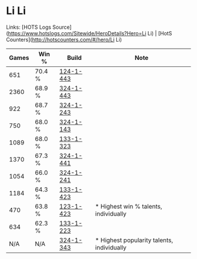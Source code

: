 # Li Li

Links: [HOTS Logs Source](https://www.hotslogs.com/Sitewide/HeroDetails?Hero=Li Li) | [HotS Counters](http://hotscounters.com/#/hero/Li Li)

Games  | Win %  | Build     | Note
-----  | -----  | -----     | ----
651    | 70.4 % | [124-1-443](http://www.heroesfire.com/hots/talent-calculator/li-li#guVZ) | 
2360   | 68.9 % | [324-1-443](http://www.heroesfire.com/hots/talent-calculator/li-li#oWnZ) | 
922    | 68.7 % | [324-1-243](http://www.heroesfire.com/hots/talent-calculator/li-li#oWkR) | 
750    | 68.0 % | [324-1-143](http://www.heroesfire.com/hots/talent-calculator/li-li#oWit) | 
1089   | 68.0 % | [133-1-323](http://www.heroesfire.com/hots/talent-calculator/li-li#hERx) | 
1370   | 67.3 % | [324-1-441](http://www.heroesfire.com/hots/talent-calculator/li-li#oWnX) | 
1054   | 66.0 % | [324-1-241](http://www.heroesfire.com/hots/talent-calculator/li-li#oWkP) | 
1184   | 64.3 % | [133-1-423](http://www.heroesfire.com/hots/talent-calculator/li-li#hETV) | 
470    | 63.8 % | [123-1-423](http://www.heroesfire.com/hots/talent-calculator/li-li#gs2_) | * Highest win % talents, individually
634    | 62.3 % | [133-1-223](http://www.heroesfire.com/hots/talent-calculator/li-li#hEQN) | 
N/A    | N/A    | [324-1-343](http://www.heroesfire.com/hots/talent-calculator/li-li#oWl_) | * Highest popularity talents, individually
